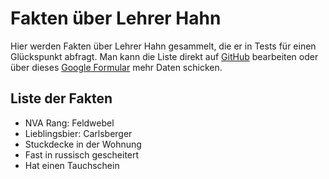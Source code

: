 # Fakten über Lehrer Hahn
Hier werden Fakten über Lehrer Hahn gesammelt, die er in Tests für einen Glückspunkt abfragt. Man kann die Liste direkt auf [GitHub](https://github.com/Lenni009/Hahn) bearbeiten oder über dieses [Google Formular](https://forms.gle/t27KDTzWm3VtnZ3V7) mehr Daten schicken.

## Liste der Fakten
- NVA Rang: Feldwebel
- Lieblingsbier: Carlsberger
- Stuckdecke in der Wohnung
- Fast in russisch gescheitert
- Hat einen Tauchschein
